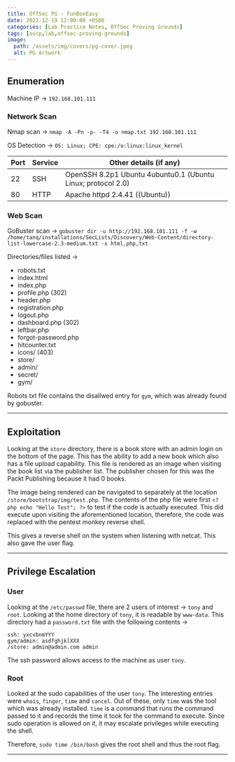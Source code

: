 ```yaml
---
title: OffSec PG - FunBoxEasy
date: 2021-12-19 12:00:00 +0500
categories: [Lab Practice Notes, OffSec Proving Grounds]
tags: [oscp,lab,offsec-proving-grounds]
image:
  path: /assets/img/covers/pg-cover.jpeg
  alt: PG Artwork
---
```


## Enumeration

Machine IP &rarr; `192.168.101.111`

### Network Scan

Nmap scan &rarr; `nmap -A -Pn -p- -T4 -o nmap.txt 192.168.101.111`

OS Detection &rarr;  `OS: Linux; CPE: cpe:/o:linux:linux_kernel`

| **Port** | **Service** | **Other details (if any)**                                   |
| -------- | ----------- | ------------------------------------------------------------ |
| 22       | SSH         | OpenSSH 8.2p1 Ubuntu 4ubuntu0.1 (Ubuntu Linux; protocol 2.0) |
| 80       | HTTP        | Apache httpd 2.4.41 ((Ubuntu))                               |

### Web Scan

GoBuster scan &rarr; `gobuster dir -u http://192.168.101.111 -f -w /home/tanq/installations/SecLists/Discovery/Web-Content/directory-list-lowercase-2.3-medium.txt -x html,php,txt`

Directories/files listed &rarr;

- robots.txt
- index.html
- index.php
- profile.php (302)
- header.php
- registration.php
- logout.php
- dashboard.php (302)
- leftbar.php
- forgot-password.php
- hitcounter.txt
- icons/ (403)
- store/
- admin/
- secret/
- gym/

Robots txt file contains the disallwed entry for `gym`, which was already found by gobuster.

---

## Exploitation

Looking at the `store` directory, there is a book store with an admin login on the bottom of the page. This has the ability to add a new book which also has a file upload capability. This file is rendered as an image when visiting the book list via the publisher list. The publisher chosen for this was the Packt Publishing because it had 0 books.

The image being rendered can be navigated to separately at the location `/store/bootstrap/img/test.php`. The contents of the php file were first `<?php echo "Hello Test"; ?>` to test if the code is actually executed. This did execute upon visiting the aforementioned location, therefore, the code was replaced with the pentest monkey reverse shell.

This gives a reverse shell on the system when listening with netcat. This also gave the user flag.

---

## Privilege Escalation

### User

Looking at the `/etc/passwd` file, there are 2 users of interest &rarr; `tony` and `root`. Looking at the home directory of `tony`, it is readable by `www-data`. This directory had a `password.txt` file with the following contents &rarr;

```
ssh: yxcvbnmYYY
gym/admin: asdfghjklXXX
/store: admin@admin.com admin
```

The ssh password allows access to the machine as user `tony`.

### Root

Looked at the sudo capabilities of the user `tony`. The interesting entries were `whois`, `finger`, `time` and `cancel`. Out of these, only `time` was the tool which was already installed. `time` is a command that runs the command passed to it and records the time it took for the command to execute. Since sudo operation is allowed on it, it may escalate privileges while executing the shell.

Therefore, `sudo time /bin/bash` gives the root shell and thus the root flag.

---
